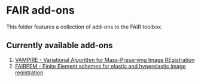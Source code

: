 # FAIR add-ons

This folder features a collection of add-ons to the FAIR toolbox. 

## Currently available add-ons
1. [VAMPIRE - Variational Algorithm for Mass-Preserving Image REgistration](https://github.com/C4IR/FAIR.m/tree/master/add-ons/VAMPIRE)
1. [FAIRFEM - Finite Element schemes for elastic and hyperelastic image registration](https://github.com/C4IR/FAIR.m/tree/master/add-ons/FAIRFEM)

